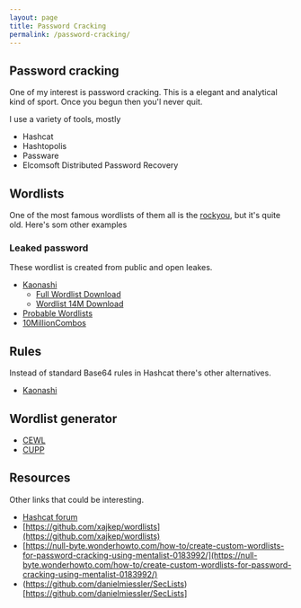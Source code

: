 ```yaml
---
layout: page
title: Password Cracking
permalink: /password-cracking/
---
```


## Password cracking
One of my interest is password cracking. This is a elegant and analytical kind of sport. Once you begun then you'l never quit.

I use a variety of tools, mostly
- Hashcat
- Hashtopolis 
- Passware
- Elcomsoft Distributed Password Recovery

## Wordlists

One of the most famous wordlists of them all is the [rockyou](https://github.com/danielmiessler/SecLists/raw/master/Passwords/Leaked-Databases/rockyou.txt.tar.gz), but it's quite old. Here's som other examples
### Leaked password
These wordlist is created from public and open leakes.
- [Kaonashi](https://github.com/kaonashi-passwords/Kaonashi) 
  - [Full Wordlist Download](https://mega.nz/file/nWJXzYzS#P1G8HDiMxq5wFaxeWGWx334Wp9wByj5kMEGLZkVX694)
  - [Wordlist 14M Download](http://mega.nz/file/7fIlxQaC#BlrWduRgBwWH_Za9SoEJnnq7ySrV4E_NzfTtn_OI418)
- [Probable Wordlists](https://github.com/berzerk0/Probable-Wordlists)
- [10MillionCombos](http://download.g0tmi1k.com/wordlists/large/10-million-combos.zip)

## Rules
Instead of standard Base64 rules in Hashcat there's other alternatives.

- [Kaonashi](https://github.com/kaonashi-passwords/Kaonashi/tree/master/rules)

## Wordlist generator
- [CEWL](https://digi.ninja/projects/cewl.php)
- [CUPP](https://github.com/Mebus/cupp)

## Resources
Other links that could be interesting.
- [Hashcat forum](https://hashcat.net/forum/)
- [https://github.com/xajkep/wordlists](https://github.com/xajkep/wordlists)
- [https://null-byte.wonderhowto.com/how-to/create-custom-wordlists-for-password-cracking-using-mentalist-0183992/](https://null-byte.wonderhowto.com/how-to/create-custom-wordlists-for-password-cracking-using-mentalist-0183992/)
- (https://github.com/danielmiessler/SecLists)[https://github.com/danielmiessler/SecLists]

